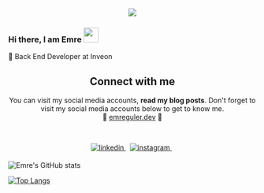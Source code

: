 <h1 align="center">
  <a href="https://git.io/typing-svg">
    <img src="https://readme-typing-svg.herokuapp.com/?lines=Hello!+👋;I+am+Emre+GÜLER&center=true&size=25">
  </a>
</h1>

### Hi there, I am Emre <img src="https://user-images.githubusercontent.com/42378118/110234147-e3259600-7f4e-11eb-95be-0c4047144dea.gif" width="30">
🧡 Back End Developer at Inveon <br>




<h2 align="center">
Connect with me 
</h2>
<p align="center">
  You can visit my social media accounts, <b>read my blog posts</b>. Don't forget to visit my social media accounts below to get to know me. <br>
🌿 <a href="https://emreguler.dev/">emreguler.dev</a> 🌿
</p>  
<br>

<p align="center">

<a href="https://linkedin.com/in/emregulerdev" target="_blank">
<img src=https://img.shields.io/badge/linkedin-%231E77B5.svg?&style=for-the-badge&logo=linkedin&logoColor=white alt=linkedin style="margin-bottom: 5px;" />
</a> &nbsp;

<a href="https://www.instagram.com/emrre.gulerrr" target="_blank">
<img src=https://img.shields.io/badge/instagram-%23000000.svg?&style=for-the-badge&logo=instagram&logoColor=red alt=instagram style="margin-bottom: 5px;" />
</a> &nbsp;
  
</p>  


![Emre's GitHub stats](https://github-readme-stats.vercel.app/api?username=emre-guler&theme=panda)

[![Top Langs](https://github-readme-stats.vercel.app/api/top-langs/?username=emre-guler&layout=compact&theme=panda&hide=html,css,objective-c,scss,java,ruby)](https://github.com/anuraghazra/github-readme-stats)

